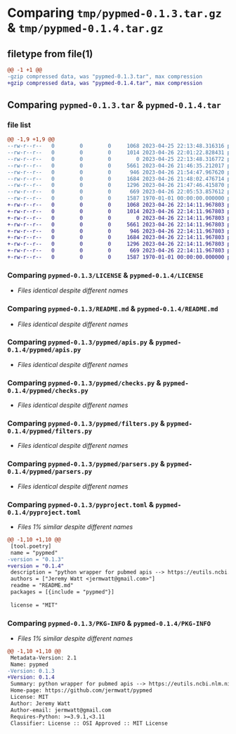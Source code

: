 # Comparing `tmp/pypmed-0.1.3.tar.gz` & `tmp/pypmed-0.1.4.tar.gz`

## filetype from file(1)

```diff
@@ -1 +1 @@
-gzip compressed data, was "pypmed-0.1.3.tar", max compression
+gzip compressed data, was "pypmed-0.1.4.tar", max compression
```

## Comparing `pypmed-0.1.3.tar` & `pypmed-0.1.4.tar`

### file list

```diff
@@ -1,9 +1,9 @@
--rw-r--r--   0        0        0     1068 2023-04-25 22:13:48.316316 pypmed-0.1.3/LICENSE
--rw-r--r--   0        0        0     1014 2023-04-26 22:01:22.828431 pypmed-0.1.3/README.md
--rw-r--r--   0        0        0        0 2023-04-25 22:13:48.316772 pypmed-0.1.3/pypmed/__init__.py
--rw-r--r--   0        0        0     5661 2023-04-26 21:46:35.212017 pypmed-0.1.3/pypmed/apis.py
--rw-r--r--   0        0        0      946 2023-04-26 21:54:47.967620 pypmed-0.1.3/pypmed/checks.py
--rw-r--r--   0        0        0     1684 2023-04-26 21:48:02.476714 pypmed-0.1.3/pypmed/filters.py
--rw-r--r--   0        0        0     1296 2023-04-26 21:47:46.415870 pypmed-0.1.3/pypmed/parsers.py
--rw-r--r--   0        0        0      669 2023-04-26 22:05:53.857612 pypmed-0.1.3/pyproject.toml
--rw-r--r--   0        0        0     1587 1970-01-01 00:00:00.000000 pypmed-0.1.3/PKG-INFO
+-rw-r--r--   0        0        0     1068 2023-04-26 22:14:11.967803 pypmed-0.1.4/LICENSE
+-rw-r--r--   0        0        0     1014 2023-04-26 22:14:11.967803 pypmed-0.1.4/README.md
+-rw-r--r--   0        0        0        0 2023-04-26 22:14:11.967803 pypmed-0.1.4/pypmed/__init__.py
+-rw-r--r--   0        0        0     5661 2023-04-26 22:14:11.967803 pypmed-0.1.4/pypmed/apis.py
+-rw-r--r--   0        0        0      946 2023-04-26 22:14:11.967803 pypmed-0.1.4/pypmed/checks.py
+-rw-r--r--   0        0        0     1684 2023-04-26 22:14:11.967803 pypmed-0.1.4/pypmed/filters.py
+-rw-r--r--   0        0        0     1296 2023-04-26 22:14:11.967803 pypmed-0.1.4/pypmed/parsers.py
+-rw-r--r--   0        0        0      669 2023-04-26 22:14:11.967803 pypmed-0.1.4/pyproject.toml
+-rw-r--r--   0        0        0     1587 1970-01-01 00:00:00.000000 pypmed-0.1.4/PKG-INFO
```

### Comparing `pypmed-0.1.3/LICENSE` & `pypmed-0.1.4/LICENSE`

 * *Files identical despite different names*

### Comparing `pypmed-0.1.3/README.md` & `pypmed-0.1.4/README.md`

 * *Files identical despite different names*

### Comparing `pypmed-0.1.3/pypmed/apis.py` & `pypmed-0.1.4/pypmed/apis.py`

 * *Files identical despite different names*

### Comparing `pypmed-0.1.3/pypmed/checks.py` & `pypmed-0.1.4/pypmed/checks.py`

 * *Files identical despite different names*

### Comparing `pypmed-0.1.3/pypmed/filters.py` & `pypmed-0.1.4/pypmed/filters.py`

 * *Files identical despite different names*

### Comparing `pypmed-0.1.3/pypmed/parsers.py` & `pypmed-0.1.4/pypmed/parsers.py`

 * *Files identical despite different names*

### Comparing `pypmed-0.1.3/pyproject.toml` & `pypmed-0.1.4/pyproject.toml`

 * *Files 1% similar despite different names*

```diff
@@ -1,10 +1,10 @@
 [tool.poetry]
 name = "pypmed"
-version = "0.1.3"
+version = "0.1.4"
 description = "python wrapper for pubmed apis --> https://eutils.ncbi.nlm.nih.gov/entrez/eutils/esearch.fcgi/"
 authors = ["Jeremy Watt <jermwatt@gmail.com>"]
 readme = "README.md"
 packages = [{include = "pypmed"}]
 
 license = "MIT"
```

### Comparing `pypmed-0.1.3/PKG-INFO` & `pypmed-0.1.4/PKG-INFO`

 * *Files 1% similar despite different names*

```diff
@@ -1,10 +1,10 @@
 Metadata-Version: 2.1
 Name: pypmed
-Version: 0.1.3
+Version: 0.1.4
 Summary: python wrapper for pubmed apis --> https://eutils.ncbi.nlm.nih.gov/entrez/eutils/esearch.fcgi/
 Home-page: https://github.com/jermwatt/pypmed
 License: MIT
 Author: Jeremy Watt
 Author-email: jermwatt@gmail.com
 Requires-Python: >=3.9.1,<3.11
 Classifier: License :: OSI Approved :: MIT License
```

